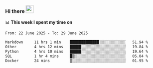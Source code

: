 ### Hi there <a href="https://www.gautamkrishnar.com/"><img src="https://media.giphy.com/media/hvRJCLFzcasrR4ia7z/giphy.gif" width="25px"></a>

📊 **This week I spent my time on**

<!--START_SECTION:waka-->

```txt
From: 22 June 2025 - To: 29 June 2025

Markdown     11 hrs 1 min    █████████████░░░░░░░░░░░░   51.94 %
Other        4 hrs 12 mins   █████░░░░░░░░░░░░░░░░░░░░   19.84 %
Python       4 hrs 10 mins   █████░░░░░░░░░░░░░░░░░░░░   19.64 %
SQL          1 hr 4 mins     █▒░░░░░░░░░░░░░░░░░░░░░░░   05.04 %
Docker       24 mins         ▒░░░░░░░░░░░░░░░░░░░░░░░░   01.95 %
```

<!--END_SECTION:waka-->
